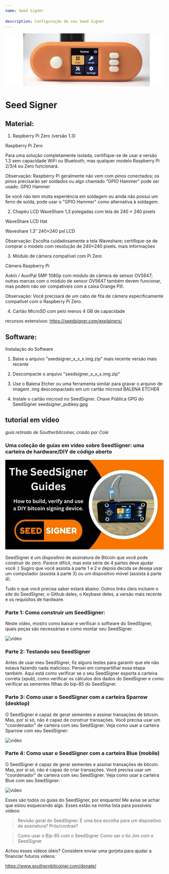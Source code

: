 ```yaml
---
name: Seed Signer

description: Configuração do seu Seed Signer
---
```


![capa](assets/cover.jpeg)

# Seed Signer

## Material:

1. Raspberry Pi Zero (versão 1.3)

Raspberry Pi Zero

Para uma solução completamente isolada, certifique-se de usar a versão 1.3 sem capacidade WiFi ou Bluetooth, mas qualquer modelo Raspberry Pi 2/3/4 ou Zero funcionará.

Observação: Raspberry Pi geralmente não vem com pinos conectados; os pinos precisarão ser soldados ou algo chamado "GPIO Hammer" pode ser usado.
GPIO Hammer

Se você não tem muita experiência em soldagem ou ainda não possui um ferro de solda, pode usar o "GPIO Hammer" como alternativa à soldagem.

2. Chapéu LCD WaveShare 1,3 polegadas com tela de 240 × 240 pixels

WaveShare LCD Hat

Waveshare 1.3″ 240×240 pxl LCD

Observação: Escolha cuidadosamente a tela Waveshare; certifique-se de comprar o modelo com resolução de 240×240 pixels.
mais informações

3. Módulo de câmera compatível com Pi Zero

Câmera Raspberry Pi

Aokin / AuviPal 5MP 1080p com módulo de câmera de sensor OV5647; outras marcas com o módulo de sensor OV5647 também devem funcionar, mas podem não ser compatíveis com a caixa Orange Pill.

Observação: Você precisará de um cabo de fita de câmera especificamente compatível com o Raspberry Pi Zero.

4. Cartão MicroSD com pelo menos 4 GB de capacidade

recursos extensivos: https://seedsigner.com/explainers/

## Software:

Instalação do Software

1. Baixe o arquivo "seedsigner_x_x_x.img.zip" mais recente
   versão mais recente

2. Descompacte o arquivo "seedsigner_x_x_x.img.zip"

3. Use o Balena Etcher ou uma ferramenta similar para gravar o arquivo de imagem .img descompactado em um cartão microsd
   BALENA ETCHER

4. Instale o cartão microsd no SeedSigner.
   Chave Pública GPG do SeedSigner
   seedsigner_pubkey.gpg

## tutorial em vídeo

_guia retirado de Southerbitcoiner, criado por Cole_

### Uma coleção de guias em vídeo sobre SeedSigner: uma carteira de hardware/DIY de código aberto

![imagem](assets/1.jpeg)

SeedSigner é um dispositivo de assinatura de Bitcoin que você pode construir do zero. Parece difícil, mas esta série de 4 partes deve ajudar você :) Sugiro que você assista à parte 1 e 2 e depois decida se deseja usar um computador (assista à parte 3) ou um dispositivo móvel (assista à parte 4).

Tudo o que você precisa saber estará abaixo. Outros links úteis incluem o site do SeedSigner, o Github deles, o Keybase deles, a versão mais recente e os requisitos de hardware.

### Parte 1: Como construir um SeedSigner:

Neste vídeo, mostro como baixar e verificar o software do SeedSigner, quais peças são necessárias e como montar seu SeedSigner.

![video](https://youtu.be/mGmNKYOXtxY)

### Parte 2: Testando seu SeedSigner

Antes de usar meu SeedSigner, fiz alguns testes para garantir que ele não estava fazendo nada malicioso. Pensei em compartilhar essa etapa também. Aqui está como verificar se o seu SeedSigner exporta a carteira correta (xpub), como verificar os cálculos dos dados do SeedSigner e como verificar as sementes filhas do bip-85 do SeedSigner.

### Parte 3: Como usar o SeedSigner com a carteira Sparrow (desktop)

O SeedSigner é capaz de gerar sementes e assinar transações de bitcoin. Mas, por si só, não é capaz de construir transações. Você precisa usar um "coordenador" de carteira com seu SeedSigner. Veja como usar a carteira Sparrow com seu SeedSigner:

![video](https://youtu.be/IQb8dh-VTOg)

### Parte 4: Como usar o SeedSigner com a carteira Blue (mobile)

O SeedSigner é capaz de gerar sementes e assinar transações de bitcoin. Mas, por si só, não é capaz de criar transações. Você precisa usar um "coordenador" de carteira com seu SeedSigner. Veja como usar a carteira Blue com seu SeedSigner:

![video](https://youtu.be/x0Ee35Ct0r4)

Esses são todos os guias do SeedSigner, por enquanto! Me avise se achar que estou esquecendo algo. Esses estão na minha lista para possíveis vídeos:

> Revisão geral do SeedSigner. É uma boa escolha para um dispositivo de assinatura? Prós/contras?

> Como usar o Bip-85 com o SeedSigner
> Como ser o tio Jim com o SeedSigner

Achou esses vídeos úteis? Considere enviar uma gorjeta para ajudar a financiar futuros vídeos:

https://www.southernbitcoiner.com/donate/
